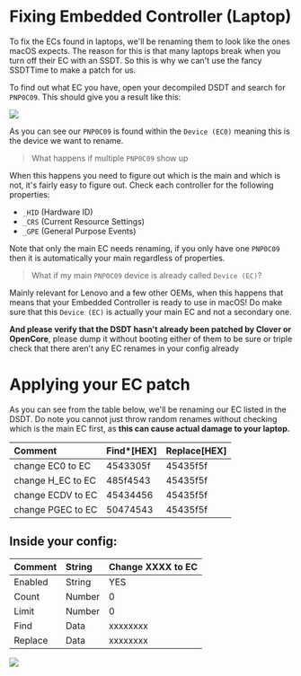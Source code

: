 # Fixing Embedded Controller (Laptop)


To fix the ECs found in laptops, we'll be renaming them to look like the ones macOS expects. The reason for this is that many laptops break when you turn off their EC with an SSDT. So this is why we can't use the fancy SSDTTime to make a patch for us.

To find out what EC you have, open your decompiled DSDT and search for `PNP0C09`. This should give you a result like this:

![](https://i.imgur.com/lQ4kpb9.png)

As you can see our `PNP0C09` is found within the `Device (EC0)` meaning this is the device we want to rename.

> What happens if multiple `PNP0C09` show up

When this happens you need to figure out which is the main and which is not, it's fairly easy to figure out. Check each controller for the following properties:

* `_HID` (Hardware ID)
* `_CRS` (Current Resource Settings)
* `_GPE` (General Purpose Events)

Note that only the main EC needs renaming, if you only have one `PNP0C09` then it is automatically your main regardless of properties.


> What if my main `PNP0C09` device is already called `Device (EC)`?

Mainly relevant for Lenovo and a few other OEMs, when this happens that means that your Embedded Controller is ready to use in macOS! Do make sure that this `Device (EC)` is actually your main EC and not a secondary one. 

**And please verify that the DSDT hasn't already been patched by Clover or OpenCore**, please dump it without booting either of them to be sure or triple check that there aren't any EC renames in your config already

# Applying your EC patch

As you can see from the table below, we'll be renaming our EC listed in the DSDT. Do note you cannot just throw random renames without checking which is the main EC first, as **this can cause actual damage to your laptop.**

|Comment|Find\*\[HEX\]|Replace\[HEX\]|
|:-|:-|:-|
|change EC0 to EC|4543305f|45435f5f|
|change H\_EC to EC|485f4543|45435f5f|
|change ECDV to EC|45434456|45435f5f|
|change PGEC to EC|50474543|45435f5f|

## Inside your config:

| Comment | String | Change XXXX to EC |
| :--- | :--- | :--- |
| Enabled | String | YES |
| Count | Number | 0 |
| Limit | Number | 0 |
| Find | Data | xxxxxxxx |
| Replace | Data | xxxxxxxx |

![](https://cdn.discordapp.com/attachments/456913818467958789/668667268254793728/Screen_Shot_2020-01-19_at_9.04.50_PM.png)

